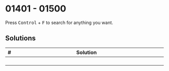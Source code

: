 # 01401 - 01500

Press <kbd>Control</kbd> + <kbd>F</kbd> to search for anything you want.

## Solutions
| # | Solution | Topic | Difficulty |
| --- | --- | --- | --- |
| | &emsp;&emsp;&emsp;&emsp;&emsp;&emsp;&emsp;&emsp;&emsp;&emsp;&emsp;&emsp;&emsp;&emsp;&emsp;&emsp;&emsp;&emsp;&emsp;&emsp;&emsp;&emsp;&emsp;&emsp;&emsp;&emsp;&emsp;&emsp; | &emsp;&emsp;&emsp;&emsp;&emsp;&emsp;&emsp;&emsp;&emsp;&emsp; | |  
